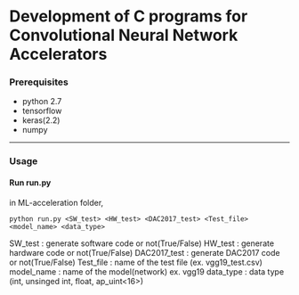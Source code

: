 # Development of C programs for Convolutional Neural Network Accelerators



### Prerequisites
* python 2.7
* tensorflow
* keras(2.2)
* numpy

-------------------------   

### Usage

#### Run run.py

in ML-acceleration folder,
```
python run.py <SW_test> <HW_test> <DAC2017_test> <Test_file> <model_name> <data_type>

```
SW_test : generate software code or not(True/False)
HW_test : generate hardware code or not(True/False)
DAC2017_test : generate DAC2017 code or not(True/False)
Test_file : name of the test file (ex. vgg19_test.csv)
model_name : name of the model(network) ex. vgg19
data_type : data type (int, unsinged int, float, ap_uint<16>)

  
  
